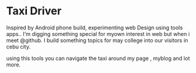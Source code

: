 # Taxi Driver
Inspired by Android phone build, experimenting web Design using tools apps.. I'm digging something special for myown interest in web but when i meet @github. I build something
topics for may college into our visitors in cebu city.

using this tools you can navigate the taxi around my page , myblog and lot more.



